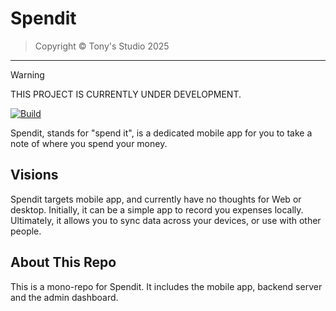 # Spendit

> Copyright &copy; Tony's Studio 2025

---

> [!WARNING]
>
> THIS PROJECT IS CURRENTLY UNDER DEVELOPMENT.

[![Build](https://github.com/Lord-Turmoil/spendit/actions/workflows/static.yml/badge.svg?branch=main)](https://github.com/Lord-Turmoil/spendit/actions/workflows/static.yml)

Spendit, stands for "spend it", is a dedicated mobile app for you to take a note of where you spend your money.

## Visions

Spendit targets mobile app, and currently have no thoughts for Web or desktop. Initially, it can be a simple app to record you expenses locally. Ultimately, it allows you to sync data across your devices, or use with other people.

## About This Repo

This is a mono-repo for Spendit. It includes the mobile app, backend server and the admin dashboard.

